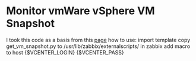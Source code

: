 # Monitor vmWare vSphere VM Snapshot
I took this code as a basis from this [page](https://vm.knutsson.it/2021/04/get-snapshot-informatin-using-python/)
how to use:
import template 
copy get_vm_snapshot.py to  /usr/lib/zabbix/externalscripts/
in zabbix add macro to host 
{$VCENTER_LOGIN}
{$VCENTER_PASS}

